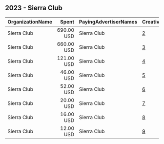## 2023 - Sierra Club 
|OrganizationName|Spent|PayingAdvertiserNames|CreativeUrls|Impressions|Genders|AgeBrackets|CountryCodes|BillingAddresses|CandidateBallotInformation|
|:---|---:|:---|:---|---:|:---|:---|:---|:---|:---|
|Sierra Club|690.00 USD|Sierra Club|[2](https://www.snap.com/political-ads/asset/07dbc7326473bded35e4719a49d5f1e754ef58b1bbe3fac796ffc251cd5b294f?mediaType=mp4)|155,582|||united states|"2101 Webster St Suite 1300,Oakland,94612,US"|Plastic Pollution|
|Sierra Club|660.00 USD|Sierra Club|[3](https://www.snap.com/political-ads/asset/07dbc7326473bded35e4719a49d5f1e754ef58b1bbe3fac796ffc251cd5b294f?mediaType=mp4)|123,768|||united states|"2101 Webster St Suite 1300,Oakland,94612,US"|Plastic Pollution|
|Sierra Club|121.00 USD|Sierra Club|[4](https://www.snap.com/political-ads/asset/c877ca147d9b5bd9c6cdc0d4534724b88b63e74f00b04f7ab3e7e9a419454468?mediaType=mp4)|23,183|||united states|"2101 Webster St Suite 1300,Oakland,94612,US"|Plastic Pollution|
|Sierra Club|46.00 USD|Sierra Club|[5](https://www.snap.com/political-ads/asset/ed553c70b9f71b73ee9f1f9502c503190ca4f60eb2f8e09b3fa889804a5dd342?mediaType=mp4)|10,031|||united states|"2101 Webster St Suite 1300,Oakland,94612,US"|Plastic Pollution|
|Sierra Club|52.00 USD|Sierra Club|[6](https://www.snap.com/political-ads/asset/c877ca147d9b5bd9c6cdc0d4534724b88b63e74f00b04f7ab3e7e9a419454468?mediaType=mp4)|9,775|||united states|"2101 Webster St Suite 1300,Oakland,94612,US"|Plastic Pollution|
|Sierra Club|20.00 USD|Sierra Club|[7](https://www.snap.com/political-ads/asset/ed553c70b9f71b73ee9f1f9502c503190ca4f60eb2f8e09b3fa889804a5dd342?mediaType=mp4)|4,285|||united states|"2101 Webster St Suite 1300,Oakland,94612,US"|Plastic Pollution|
|Sierra Club|16.00 USD|Sierra Club|[8](https://www.snap.com/political-ads/asset/1c27e147c67afc07843b1e1878b8baab9cc9e2541f2975e299a2b517e957a665?mediaType=mp4)|3,332|||united states|"2101 Webster St Suite 1300,Oakland,94612,US"|Plastic Pollution|
|Sierra Club|12.00 USD|Sierra Club|[9](https://www.snap.com/political-ads/asset/1c27e147c67afc07843b1e1878b8baab9cc9e2541f2975e299a2b517e957a665?mediaType=mp4)|2,223|||united states|"2101 Webster St Suite 1300,Oakland,94612,US"|Plastic Pollution|
